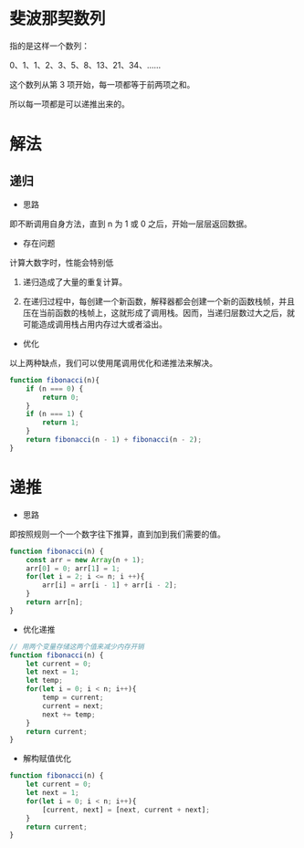 # 斐波那契数列

指的是这样一个数列：

0、1、1、2、3、5、8、13、21、34、……

这个数列从第 3 项开始，每一项都等于前两项之和。

所以每一项都是可以递推出来的。


# 解法


## 递归

+ 思路

即不断调用自身方法，直到 n 为 1 或 0 之后，开始一层层返回数据。

+ 存在问题

计算大数字时，性能会特别低

1. 递归造成了大量的重复计算。

2. 在递归过程中，每创建一个新函数，解释器都会创建一个新的函数栈帧，并且压在当前函数的栈帧上，这就形成了调用栈。因而，当递归层数过大之后，就可能造成调用栈占用内存过大或者溢出。

+ 优化

以上两种缺点，我们可以使用尾调用优化和递推法来解决。

```js
function fibonacci(n){
    if (n === 0) {
        return 0;
    }
    if (n === 1) {
        return 1;
    }
    return fibonacci(n - 1) + fibonacci(n - 2);
}
```

# 递推

+ 思路

即按照规则一个一个数字往下推算，直到加到我们需要的值。

```js
function fibonacci(n) {
    const arr = new Array(n + 1);
    arr[0] = 0; arr[1] = 1;
    for(let i = 2; i <= n; i ++){
        arr[i] = arr[i - 1] + arr[i - 2];
    }
    return arr[n];
}
```

+ 优化递推
```js
// 用两个变量存储这两个值来减少内存开销
function fibonacci(n) {
    let current = 0;
    let next = 1;
    let temp;
    for(let i = 0; i < n; i++){
        temp = current;
        current = next;
        next += temp;
    }
    return current;
}
```

+ 解构赋值优化
```js
function fibonacci(n) {
    let current = 0;
    let next = 1;
    for(let i = 0; i < n; i++){
        [current, next] = [next, current + next];
    }
    return current;
}
```